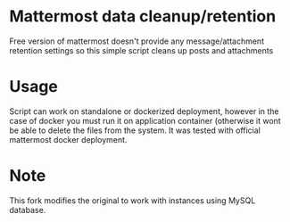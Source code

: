 # Mattermost data cleanup/retention
Free version of mattermost doesn't provide any message/attachment retention settings so this simple script cleans up posts and attachments 
# Usage
Script can work on standalone or dockerized deployment, however in the case of docker you must run it on application container (otherwise it wont be able to delete the files from the system. It was tested with official mattermost docker deployment. 
# Note
This fork modifies the original to work with instances using MySQL database.
